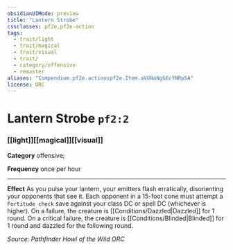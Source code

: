 ```yaml
---
obsidianUIMode: preview
title: "Lantern Strobe"
cssclasses: pf2e,pf2e-action
tags:
  - trait/light
  - trait/magical
  - trait/visual
  - trait/
  - category/offensive
  - remaster
aliases: "Compendium.pf2e.actionspf2e.Item.aVGNaNgG6cYNRp5A"
license: ORC
---
```

# Lantern Strobe `pf2:2`

### [[light]][[magical]][[visual]]

**Category** offensive; 




**Frequency** once per hour

* * *

**Effect** As you pulse your lantern, your emitters flash erratically, disorienting your opponents that see it. Each opponent in a 15-foot cone must attempt a `Fortitude check` save against your class DC or spell DC (whichever is higher). On a failure, the creature is [[Conditions/Dazzled|Dazzled]] for 1 round. On a critical failure, the creature is [[Conditions/Blinded|Blinded]] for 1 round and dazzled for the following round.

*Source: Pathfinder Howl of the Wild*
*ORC*